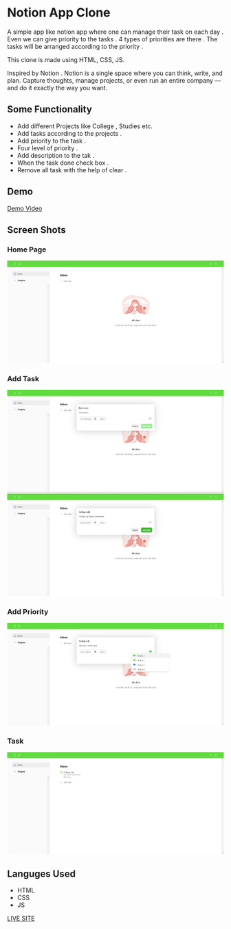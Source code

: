 # Notion App Clone 

A simple app like notion app where one can manage their task on each day . Even we can give priority to the tasks . 4 types of priorities are there . The tasks will be arranged according to the priority .

This clone is made using HTML, CSS, JS. 

Inspired by Notion . Notion is a single space where you can think, write, and plan. Capture thoughts, manage projects, or even run an entire company — and do it exactly the way you want.

## Some Functionality 

- Add different Projects like College , Studies etc.
- Add tasks according to the projects .
- Add priority to the task .
- Four level of priority .
- Add description to the tak .
- When the task done check box .
- Remove all task with the help of clear .

## Demo 

[Demo Video](Assests/Demo%20Video.mp4)
  
## Screen Shots

### Home Page
![Home Page](Assests/Capture.PNG)
### Add Task
![Alt text](Assests/Capture2.PNG)
![Alt text](Assests/Capture3.PNG)
### Add Priority
![Alt text](Assests/Capture4.PNG)
### Task
![Alt text](Assests/Capture5.PNG)

## Languges Used
- HTML
- CSS
- JS

[LIVE SITE](https://souvik2376.github.io/To-Do-App/)
